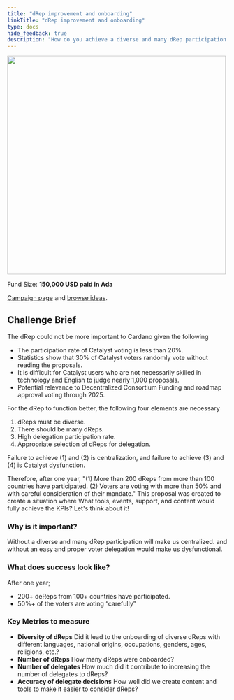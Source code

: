 ```yaml
---
title: "dRep improvement and onboarding"
linkTitle: "dRep improvement and onboarding"
type: docs
hide_feedback: true
description: "How do you achieve a diverse and many dRep participation and easy and proper voter delegation?"
---
```

<img src="https://cardano.ideascale.com/community-library/accounts/93/936143/Public/11-dRep-improvement-and-onboarding-150000-cce6a6.png" style="width:500px;height500px">

Fund Size: **150,000 USD paid in Ada**

[Campaign page](https://cardano.ideascale.com/c/campaigns/26601/about) and [browse ideas](https://cardano.ideascale.com/c/campaigns/26601/stage/stage-insightsharinge008b0/ideas/unspecified).

## Challenge Brief

The dRep could not be more important to Cardano given the following

- The participation rate of Catalyst voting is less than 20%.
- Statistics show that 30% of Catalyst voters randomly vote without reading the proposals.
- It is difficult for Catalyst users who are not necessarily skilled in technology and English to judge nearly 1,000 proposals.
- Potential relevance to Decentralized Consortium Funding and roadmap approval voting through 2025.

For the dRep to function better, the following four elements are necessary

1. dReps must be diverse.
2. There should be many dReps.
3. High delegation participation rate.
4. Appropriate selection of dReps for delegation.

Failure to achieve (1) and (2) is centralization, and failure to achieve (3) and (4) is Catalyst dysfunction.

Therefore, after one year, "(1) More than 200 dReps from more than 100 countries have participated. (2) Voters are voting with more than 50% and with careful consideration of their mandate." This proposal was created to create a situation where What tools, events, support, and content would fully achieve the KPIs? Let's think about it!

### Why is it important?
Without a diverse and many dRep participation will make us centralized.
and without an easy and proper voter delegation would make us dysfunctional.

### What does success look like?
After one year;

- 200+ deReps from 100+ countries have participated.
- 50%+ of the voters are voting “carefully”

### Key Metrics to measure
- **Diversity of dReps** Did it lead to the onboarding of diverse dReps with different languages, national origins, occupations, genders, ages, religions, etc.?
- **Number of dReps** How many dReps were onboarded?
- **Number of delegates** How much did it contribute to increasing the number of delegates to dReps?
- **Accuracy of delegate decisions** How well did we create content and tools to make it easier to consider dReps?